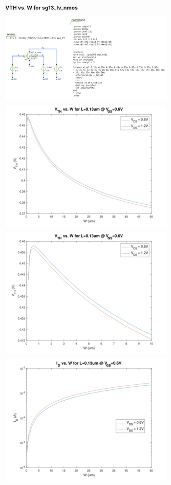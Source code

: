 ### VTH vs. W for sg13_lv_nmos

<p align="center">
   <img src="./img/vt_W_n.png" width="800" />
</p>
<p align="center">
   <img src="./img/VT_vs_W.svg" width="800" />
</p>
<p align="center">
   <img src="./img/VT_vs_W_zoomed_to_10.svg" width="800" />
</p>
<p align="center">
   <img src="./img/ID_vs_W.svg" width="800" />
</p>
